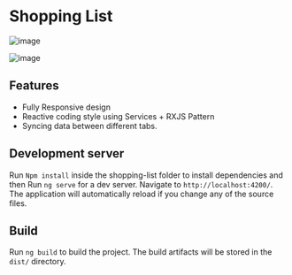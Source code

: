 # Shopping List
![image](https://github.com/Abdelrahman-7gab/Shopping-List/assets/63824808/1ba8545e-6f8d-439b-b948-b0a82675a226)

![image](https://github.com/Abdelrahman-7gab/Shopping-List/assets/63824808/b839a144-0d76-4d06-afc1-301a842a0df3)


## Features
- Fully Responsive design
- Reactive coding style using Services + RXJS Pattern
- Syncing data between different tabs.

## Development server

Run `Npm install` inside the shopping-list folder to install dependencies and then
Run `ng serve` for a dev server. Navigate to `http://localhost:4200/`. The application will automatically reload if you change any of the source files.

## Build

Run `ng build` to build the project. The build artifacts will be stored in the `dist/` directory.
